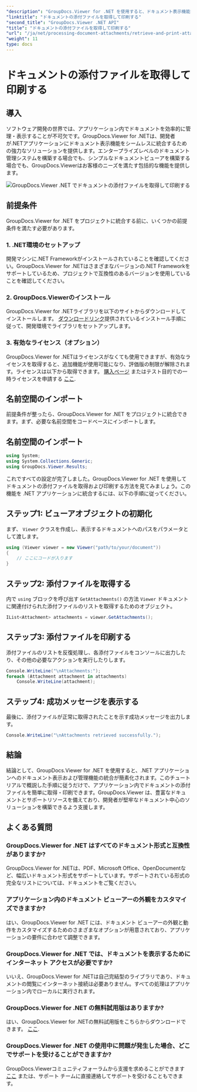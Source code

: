 ```yaml
---
"description": "GroupDocs.Viewer for .NET を使用すると、ドキュメント表示機能を .NET アプリケーションにシームレスに統合できます。ドキュメントの添付ファイルを簡単に取得して印刷できます。"
"linktitle": "ドキュメントの添付ファイルを取得して印刷する"
"second_title": "GroupDocs.Viewer .NET API"
"title": "ドキュメントの添付ファイルを取得して印刷する"
"url": "/ja/net/processing-document-attachments/retrieve-and-print-attachments/"
"weight": 11
type: docs
---
```

# ドキュメントの添付ファイルを取得して印刷する

## 導入
ソフトウェア開発の世界では、アプリケーション内でドキュメントを効率的に管理・表示することが不可欠です。GroupDocs.Viewer for .NETは、開発者が.NETアプリケーションにドキュメント表示機能をシームレスに統合するための強力なソリューションを提供します。エンタープライズレベルのドキュメント管理システムを構築する場合でも、シンプルなドキュメントビューアを構築する場合でも、GroupDocs.Viewerはお客様のニーズを満たす包括的な機能を提供します。

![GroupDocs.Viewer .NET でドキュメントの添付ファイルを取得して印刷する](/viewer/processing-document-attachments/retrieve-and-print-document-attachments.png)

## 前提条件
GroupDocs.Viewer for .NET をプロジェクトに統合する前に、いくつかの前提条件を満たす必要があります。
### 1. .NET環境のセットアップ
開発マシンに.NET Frameworkがインストールされていることを確認してください。GroupDocs.Viewer for .NETはさまざまなバージョンの.NET Frameworkをサポートしているため、プロジェクトで互換性のあるバージョンを使用していることを確認してください。
### 2. GroupDocs.Viewerのインストール
GroupDocs.Viewer for .NETライブラリを以下のサイトからダウンロードしてインストールします。 [ダウンロードリンク](https://releases.groupdocs.com/viewer/net/)提供されているインストール手順に従って、開発環境でライブラリをセットアップします。
### 3. 有効なライセンス（オプション）
GroupDocs.Viewer for .NETはライセンスがなくても使用できますが、有効なライセンスを取得すると、追加機能が使用可能になり、評価版の制限が解除されます。ライセンスは以下から取得できます。 [購入ページ](https://purchase.groupdocs.com/buy) またはテスト目的での一時ライセンスを申請する [ここ](https://purchase。groupdocs.com/temporary-license/).

## 名前空間のインポート
前提条件が整ったら、GroupDocs.Viewer for .NET をプロジェクトに統合できます。まず、必要な名前空間をコードベースにインポートします。
## 名前空間のインポート
```csharp
using System;
using System.Collections.Generic;
using GroupDocs.Viewer.Results;
```

これですべての設定が完了しました。GroupDocs.Viewer for .NET を使用してドキュメントの添付ファイルを取得および印刷する方法を見てみましょう。この機能を .NET アプリケーションに統合するには、以下の手順に従ってください。
## ステップ1: ビューアオブジェクトの初期化
まず、 `Viewer` クラスを作成し、表示するドキュメントへのパスをパラメータとして渡します。
```csharp
using (Viewer viewer = new Viewer("path/to/your/document"))
{
    // ここにコードが入ります
}
```
## ステップ2: 添付ファイルを取得する
内で `using` ブロックを呼び出す `GetAttachments()` の方法 `Viewer` ドキュメントに関連付けられた添付ファイルのリストを取得するためのオブジェクト。
```csharp
IList<Attachment> attachments = viewer.GetAttachments();
```
## ステップ3: 添付ファイルを印刷する
添付ファイルのリストを反復処理し、各添付ファイルをコンソールに出力したり、その他の必要なアクションを実行したりします。
```csharp
Console.WriteLine("\nAttachments:");
foreach (Attachment attachment in attachments)
    Console.WriteLine(attachment);
```
## ステップ4: 成功メッセージを表示する
最後に、添付ファイルが正常に取得されたことを示す成功メッセージを出力します。
```csharp
Console.WriteLine("\nAttachments retrieved successfully.");
```

## 結論
結論として、GroupDocs.Viewer for .NET を使用すると、.NET アプリケーションへのドキュメント表示および管理機能の統合が簡素化されます。このチュートリアルで概説した手順に従うだけで、アプリケーション内でドキュメントの添付ファイルを簡単に取得・印刷できます。GroupDocs.Viewer は、豊富なドキュメントとサポートリソースを備えており、開発者が堅牢なドキュメント中心のソリューションを構築できるよう支援します。
## よくある質問
### GroupDocs.Viewer for .NET はすべてのドキュメント形式と互換性がありますか?
GroupDocs.Viewer for .NETは、PDF、Microsoft Office、OpenDocumentなど、幅広いドキュメント形式をサポートしています。サポートされている形式の完全なリストについては、ドキュメントをご覧ください。
### アプリケーション内のドキュメント ビューアーの外観をカスタマイズできますか?
はい、GroupDocs.Viewer for .NET には、ドキュメント ビューアーの外観と動作をカスタマイズするためのさまざまなオプションが用意されており、アプリケーションの要件に合わせて調整できます。
### GroupDocs.Viewer for .NET では、ドキュメントを表示するためにインターネット アクセスが必要ですか?
いいえ、GroupDocs.Viewer for .NETは自己完結型のライブラリであり、ドキュメントの閲覧にインターネット接続は必要ありません。すべての処理はアプリケーション内でローカルに実行されます。
### GroupDocs.Viewer for .NET の無料試用版はありますか?
はい、GroupDocs.Viewer for .NETの無料試用版をこちらからダウンロードできます。 [ここ](https://releases。groupdocs.com/).
### GroupDocs.Viewer for .NET の使用中に問題が発生した場合、どこでサポートを受けることができますか?
GroupDocs.Viewerコミュニティフォーラムから支援を求めることができます [ここ](https://forum.groupdocs.com/c/viewer/9) または、サポート チームに直接連絡してサポートを受けることもできます。